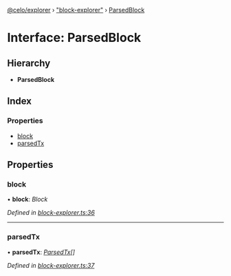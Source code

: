[@celo/explorer](../README.md) › ["block-explorer"](../modules/_block_explorer_.md) › [ParsedBlock](_block_explorer_.parsedblock.md)

# Interface: ParsedBlock

## Hierarchy

* **ParsedBlock**

## Index

### Properties

* [block](_block_explorer_.parsedblock.md#block)
* [parsedTx](_block_explorer_.parsedblock.md#parsedtx)

## Properties

###  block

• **block**: *Block*

*Defined in [block-explorer.ts:36](https://github.com/celo-org/celo-monorepo/blob/master/packages/sdk/explorer/src/block-explorer.ts#L36)*

___

###  parsedTx

• **parsedTx**: *[ParsedTx](_block_explorer_.parsedtx.md)[]*

*Defined in [block-explorer.ts:37](https://github.com/celo-org/celo-monorepo/blob/master/packages/sdk/explorer/src/block-explorer.ts#L37)*
